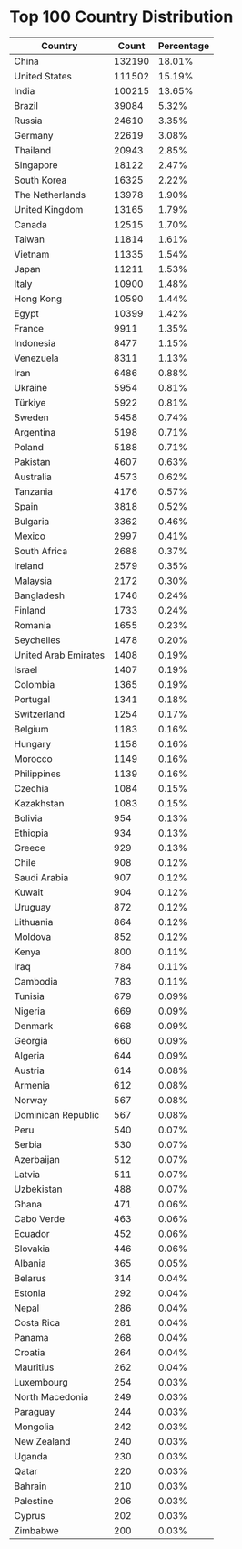 # Top 100 Country Distribution
| Country | Count | Percentage |
|----|----|----|
| China | 132190 | 18.01% |
| United States | 111502 | 15.19% |
| India | 100215 | 13.65% |
| Brazil | 39084 | 5.32% |
| Russia | 24610 | 3.35% |
| Germany | 22619 | 3.08% |
| Thailand | 20943 | 2.85% |
| Singapore | 18122 | 2.47% |
| South Korea | 16325 | 2.22% |
| The Netherlands | 13978 | 1.90% |
| United Kingdom | 13165 | 1.79% |
| Canada | 12515 | 1.70% |
| Taiwan | 11814 | 1.61% |
| Vietnam | 11335 | 1.54% |
| Japan | 11211 | 1.53% |
| Italy | 10900 | 1.48% |
| Hong Kong | 10590 | 1.44% |
| Egypt | 10399 | 1.42% |
| France | 9911 | 1.35% |
| Indonesia | 8477 | 1.15% |
| Venezuela | 8311 | 1.13% |
| Iran | 6486 | 0.88% |
| Ukraine | 5954 | 0.81% |
| Türkiye | 5922 | 0.81% |
| Sweden | 5458 | 0.74% |
| Argentina | 5198 | 0.71% |
| Poland | 5188 | 0.71% |
| Pakistan | 4607 | 0.63% |
| Australia | 4573 | 0.62% |
| Tanzania | 4176 | 0.57% |
| Spain | 3818 | 0.52% |
| Bulgaria | 3362 | 0.46% |
| Mexico | 2997 | 0.41% |
| South Africa | 2688 | 0.37% |
| Ireland | 2579 | 0.35% |
| Malaysia | 2172 | 0.30% |
| Bangladesh | 1746 | 0.24% |
| Finland | 1733 | 0.24% |
| Romania | 1655 | 0.23% |
| Seychelles | 1478 | 0.20% |
| United Arab Emirates | 1408 | 0.19% |
| Israel | 1407 | 0.19% |
| Colombia | 1365 | 0.19% |
| Portugal | 1341 | 0.18% |
| Switzerland | 1254 | 0.17% |
| Belgium | 1183 | 0.16% |
| Hungary | 1158 | 0.16% |
| Morocco | 1149 | 0.16% |
| Philippines | 1139 | 0.16% |
| Czechia | 1084 | 0.15% |
| Kazakhstan | 1083 | 0.15% |
| Bolivia | 954 | 0.13% |
| Ethiopia | 934 | 0.13% |
| Greece | 929 | 0.13% |
| Chile | 908 | 0.12% |
| Saudi Arabia | 907 | 0.12% |
| Kuwait | 904 | 0.12% |
| Uruguay | 872 | 0.12% |
| Lithuania | 864 | 0.12% |
| Moldova | 852 | 0.12% |
| Kenya | 800 | 0.11% |
| Iraq | 784 | 0.11% |
| Cambodia | 783 | 0.11% |
| Tunisia | 679 | 0.09% |
| Nigeria | 669 | 0.09% |
| Denmark | 668 | 0.09% |
| Georgia | 660 | 0.09% |
| Algeria | 644 | 0.09% |
| Austria | 614 | 0.08% |
| Armenia | 612 | 0.08% |
| Norway | 567 | 0.08% |
| Dominican Republic | 567 | 0.08% |
| Peru | 540 | 0.07% |
| Serbia | 530 | 0.07% |
| Azerbaijan | 512 | 0.07% |
| Latvia | 511 | 0.07% |
| Uzbekistan | 488 | 0.07% |
| Ghana | 471 | 0.06% |
| Cabo Verde | 463 | 0.06% |
| Ecuador | 452 | 0.06% |
| Slovakia | 446 | 0.06% |
| Albania | 365 | 0.05% |
| Belarus | 314 | 0.04% |
| Estonia | 292 | 0.04% |
| Nepal | 286 | 0.04% |
| Costa Rica | 281 | 0.04% |
| Panama | 268 | 0.04% |
| Croatia | 264 | 0.04% |
| Mauritius | 262 | 0.04% |
| Luxembourg | 254 | 0.03% |
| North Macedonia | 249 | 0.03% |
| Paraguay | 244 | 0.03% |
| Mongolia | 242 | 0.03% |
| New Zealand | 240 | 0.03% |
| Uganda | 230 | 0.03% |
| Qatar | 220 | 0.03% |
| Bahrain | 210 | 0.03% |
| Palestine | 206 | 0.03% |
| Cyprus | 202 | 0.03% |
| Zimbabwe | 200 | 0.03% |
